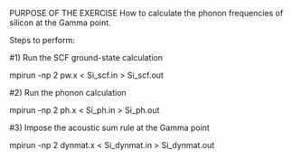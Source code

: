 PURPOSE OF THE EXERCISE 
How to calculate the phonon frequencies of silicon at the Gamma point.

Steps to perform:

#1) Run the SCF ground-state calculation

mpirun -np 2 pw.x < Si_scf.in > Si_scf.out

#2) Run the phonon calculation

mpirun -np 2 ph.x < Si_ph.in > Si_ph.out

#3) Impose the acoustic sum rule at the Gamma point

mpirun -np 2 dynmat.x < Si_dynmat.in > Si_dynmat.out
